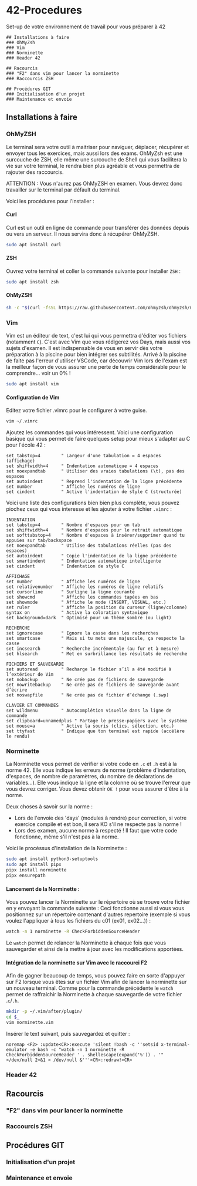 # 42-Procedures
Set-up de votre environnement de travail pour vous préparer à 42
```
## Installations à faire
### OhMyZsh
### Vim
### Norminette
### Header 42

## Racourcis
### "F2" dans vim pour lancer la norminette
### Raccourcis ZSH

## Procédures GIT
### Initialisation d'un projet
### Maintenance et envoie
```

## Installations à faire

### OhMyZSH

Le terminal sera votre outil à maitriser pour naviguer, déplacer, récupérer et envoyer tous les exercices, mais aussi lors des exams.
OhMyZsh est une surcouche de ZSH, elle même une surcouche de Shell qui vous facilitera la vie sur votre terminal, le rendra bien plus agréable et vous permettra de rajouter des raccourcis.

ATTENTION : Vous n'aurez pas OhMyZSH en examen. Vous devrez donc travailler sur le terminal par défault du terminal.

Voici les procédures pour l'installer : 

#### Curl

Curl est un outil en ligne de commande pour transférer des données depuis ou vers un serveur. Il nous servira donc à récupérer OhMyZSH.

```bash
sudo apt install curl
```

#### ZSH

Ouvrez votre terminal et coller la commande suivante pour installer `ZSH` : 

```bash
sudo apt install zsh
```

#### OhMyZSH
```bash
sh -c "$(curl -fsSL https://raw.githubusercontent.com/ohmyzsh/ohmyzsh/master/tools/install.sh)"
```

### Vim

Vim est un éditeur de text, c'est lui qui vous permettra d'éditer vos fichiers (notamment `C`).
C'est avec Vim que vous rédigerez vos Days, mais aussi vos sujets d'examen. 
Il est indispensable de vous en servir dès votre préparation à la piscine pour bien intégrer ses subtilités.
Arrivé à la piscine de faite pas l'erreur d'utiliser VSCode, car découvrir Vim lors de l'exam est la meilleur façon de vous assurer une perte de temps considérable pour le comprendre... voir un 0% !

```bash
sudo apt install vim
```

#### Configuration de Vim

Editez votre fichier .vimrc pour le configurer à votre guise.

```bash
vim ~/.vimrc
```

Ajoutez les commandes qui vous intéressent. Voici une configuration basique qui vous permet de faire quelques setup pour mieux s'adapter au C pour l'école 42 : 
```vim
set tabstop=4        " Largeur d'une tabulation = 4 espaces (affichage)
set shiftwidth=4     " Indentation automatique = 4 espaces
set noexpandtab      " Utiliser des vraies tabulations (\t), pas des espaces
set autoindent       " Reprend l'indentation de la ligne précédente
set number           " Affiche les numéros de ligne
set cindent          " Active l'indentation de style C (structurée)
```

Voici une liste des configurations bien bien plus complète, vous pouvez piochez ceux qui vous interesse et les ajouter à votre fichier `.vimrc` :
```vim
INDENTATION
set tabstop=4        " Nombre d'espaces pour un tab
set shiftwidth=4     " Nombre d'espaces pour le retrait automatique
set softtabstop=4    " Nombre d'espaces à insérer/supprimer quand tu appuies sur tab/backspace
set noexpandtab      " Utilise des tabulations réelles (pas des espaces)
set autoindent       " Copie l'indentation de la ligne précédente
set smartindent      " Indentation automatique intelligente
set cindent          " Indentation de style C

AFFICHAGE
set number           " Affiche les numéros de ligne
set relativenumber   " Affiche les numéros de ligne relatifs
set cursorline       " Surligne la ligne courante
set showcmd          " Affiche les commandes tapées en bas
set showmode         " Affiche le mode (INSERT, VISUAL, etc.)
set ruler            " Affiche la position du curseur (ligne/colonne)
syntax on            " Active la coloration syntaxique
set background=dark  " Optimisé pour un thème sombre (ou light)

RECHERCHE
set ignorecase       " Ignore la casse dans les recherches
set smartcase        " Mais si tu mets une majuscule, ça respecte la casse
set incsearch        " Recherche incrémentale (au fur et à mesure)
set hlsearch         " Met en surbrillance les résultats de recherche

FICHIERS ET SAUVEGARDE
set autoread         " Recharge le fichier s’il a été modifié à l’extérieur de Vim
set nobackup         " Ne crée pas de fichiers de sauvegarde
set nowritebackup    " Ne crée pas de fichiers de sauvegarde avant d’écrire
set noswapfile       " Ne crée pas de fichier d’échange (.swp)

CLAVIER ET COMMANDES
set wildmenu         " Autocomplétion visuelle dans la ligne de commande
set clipboard=unnamedplus " Partage le presse-papiers avec le système
set mouse=a          " Active la souris (clics, sélection, etc.)
set ttyfast          " Indique que ton terminal est rapide (accélère le rendu)

```

### Norminette

La Norminette vous permet de vérifier si votre code en `.c` et `.h` est à la norme 42.
Elle vous indique les erreurs de norme (problème d'indentation, d'espaces, de nombre de paramètres, du nombre de déclarations de variables...).
Elle vous indique la ligne et la colonne où se trouve l'erreur que vous devrez corriger.
Vous devez obtenir `OK !` pour vous assurer d'être à la norme.

Deux choses à savoir sur la norme : 
- Lors de l'envoie des 'days' (modules à rendre) pour correction, si votre exercice compile et est bon, il sera KO s'il ne respecte pas la norme !
- Lors des examen, aucune norme à respecté ! Il faut que votre code fonctionne, même s'il n'est pas à la norme.

Voici le procéssus d'installation de la Norminette : 
```bash
sudo apt install python3-setuptools
sudo apt install pipx
pipx install norminette
pipx ensurepath
```

#### Lancement de la Norminette : 

Vous pouvez lancer la Norminette sur le répertoire où se trouve votre fichier en y envoyant la commande suivante : 
Ceci fonctionne aussi si vous vous positionnez sur un répertoire contenant d'autres repertoire (exemple si vous voulez l'appliquer à tous les fichiers du c01 (ex01, ex02...)) :
```bash
watch -n 1 norminette -R CheckForbiddenSourceHeader
```
Le `watch` permet de relancer la Norminette à chaque fois que vous sauvegarder et ainsi de la mettre à jour avec les modifications apportées.

#### Intégration de la norminette sur Vim avec le raccourci F2

Afin de gagner beaucoup de temps, vous pouvez faire en sorte d'appuyer sur F2 lorsque vous êtes sur un fichier Vim afin de lancer la norminette sur un nouveau terminal.
Comme pour la commande précédente le `watch` permet de raffraichir la Norminette à chaque sauvegarde de votre fichier .`c`/`.h`.

```bash
mkdir -p ~/.vim/after/plugin/
cd $_
vim norminette.vim
```

Insérer le text suivant, puis sauvegardez et quitter : 
```vim
noremap <F2> :update<CR>:execute 'silent !bash -c ''setsid x-terminal-emulator -e bash -c "watch -n 1 norminette -R CheckForbiddenSourceHeader ' . shellescape(expand('%')) . '" >/dev/null 2>&1 < /dev/null &'''<CR>:redraw!<CR>
```

### Header 42

## Racourcis
### "F2" dans vim pour lancer la norminette
### Raccourcis ZSH

## Procédures GIT
### Initialisation d'un projet
### Maintenance et envoie
